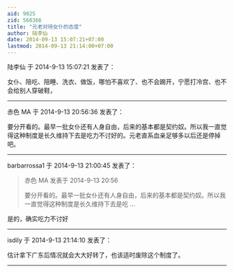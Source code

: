 ```yaml
---
aid: 9025
zid: 560366
title: "元老对待女仆的态度"
author: 陆李仙
date: 2014-09-13 15:07:21+07:00
lastmod: 2014-09-13 21:14:00+07:00
---
```


陆李仙 于 2014-9-13 15:07:21 发表了：

女仆、陪吃、陪睡、洗衣、做饭，哪怕不喜欢了、也不会踢开，宁愿打冷宫、也不会给别人穿破鞋，

---

赤色 MA 于 2014-9-13 20:56:36 发表了：

要分开看的。最早一批女仆还有人身自由，后来的基本都是契约奴。所以我一直觉得这种制度是长久维持下去是吃力不讨好的。元老直系血亲足够多以后还是停掉吧。

---

barbarrossa1 于 2014-9-13 21:00:45 发表了：

> 赤色 MA 发表于 2014-9-13 20:56
>
> 要分开看的。最早一批女仆还有人身自由，后来的基本都是契约奴。所以我一直觉得这种制度是长久维持下去是吃 ...

是的，确实吃力不讨好

---

isdily 于 2014-9-13 21:14:10 发表了：

估计拿下广东后情况就会大大好转了，也该适时废除这个制度了。

---
